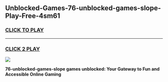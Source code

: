 
## Unblocked-Games-76-unblocked-games-slope-Play-Free-4sm61
<h3>
<a href="https://premium76.site?title=76-unblocked-games-slope&ref=21A">CLICK TO PLAY</a></h3>
<hr>

<h3>
<a href="https://premium76.site?title=76-unblocked-games-slope&ref=21A">CLICK 2 PLAY</a>
  
</h3>

<a href="https://premium76.site?title=76-unblocked-games-slope&ref=21A"><img src="https://clearcache.store/games.png"></a>


**76-unblocked-games-slope games unblocked: Your Gateway to Fun and Accessible Online Gaming**
